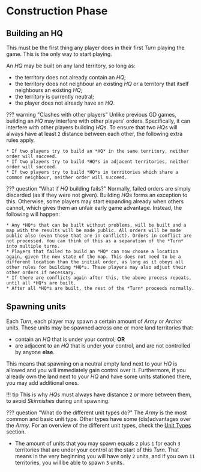 # Construction Phase

## Building an HQ
This must be the first thing any player does in their first *Turn* playing the game. This is the only way to start playing.

An *HQ* may be built on any land territory, so long as:

* the territory does not already contain an *HQ*;
* the territory does not neighbour an existing *HQ* or a territory that itself neighbours an existing *HQ*;
* the territory is currently neutral;
* the player does not already have an *HQ*.

??? warning "Clashes with other players"
    Unlike previous GD games, building an *HQ* may interfere with other players' orders. Specifically, it can interfere with other players building *HQ*s. To ensure that two *HQ*s will always have at least `2` distance between each other, the following extra rules apply.
    
    * If two players try to build an *HQ* in the same territory, neither order will succeed.
    * If two players try to build *HQ*s in adjacent territories, neither order will succeed.
    * If two players try to build *HQ*s in territories which share a common neighbour, neither order will succeed.

??? question "What if *HQ* building fails?"
    Normally, failed orders are simply discarded (as if they were not given). Building *HQ*s forms an exception to this. Otherwise, some players may start expanding already when others cannot, which gives them an unfair early game advantage. Instead, the following will happen:

    * Any *HQ*s that can be built without problems, will be built and a map with the results will be made public. All orders will be made public also (even those that are in conflict). Orders in conflict are not processed. You can think of this as a separation of the *Turn* into multiple turns.
    * Players that failed to build an *HQ* can now choose a location again, given the new state of the map. This does not need to be a different location than the initial order, as long as it obeys all other rules for building *HQ*s. These players may also adjust their other orders if necessary.
    * If there are conflicts again after this, the above process repeats, until all *HQ*s are built.
    * After all *HQ*s are built, the rest of the *Turn* proceeds normally.

## Spawning units
Each *Turn*, each player may spawn a certain amount of *Army* or *Archer* units. These units may be spawned across one or more land territories that:

* contain an *HQ* that is under your control; **OR**
* are adjacent to an *HQ* that is under your control, and are not controlled by anyone **else**.

This means that spawning on a neutral empty land next to your *HQ* is allowed and you will immediately gain control over it. Furthermore, if you already own the land next to your *HQ* and have some units stationed there, you may add additional ones.

!!! tip
    This is why *HQ*s must always have distance `2` or more between them, to avoid *Skirmishes* during unit spawning.

??? question "What do the different unit types do?"
    The *Army* is the most common and basic unit type. Other types have some (dis)advantages over the *Army*.
    For an overview of the different unit types, check the [Unit Types](../units.md) section. 

* The amount of units that you may spawn equals `2` plus `1` for each `3` territories that are under your control at the start of this *Turn*. That means in the very beginning you will have only `2` units, and if you own `11` territories, you will be able to spawn `5` units.

